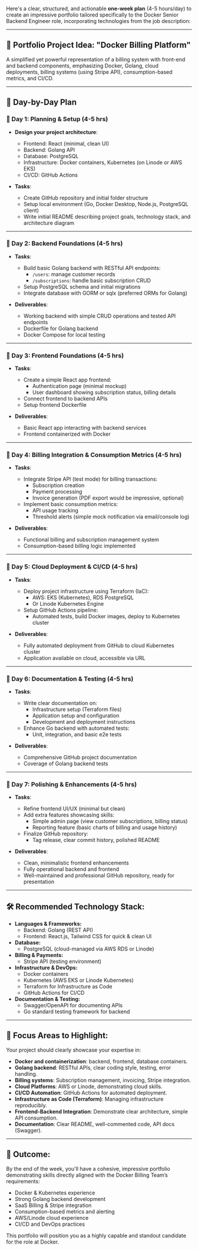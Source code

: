 Here's a clear, structured, and actionable **one-week plan** (4-5 hours/day) to create an impressive portfolio tailored specifically to the Docker Senior Backend Engineer role, incorporating technologies from the job description:

---

## 🚀 **Portfolio Project Idea: "Docker Billing Platform"**

A simplified yet powerful representation of a billing system with front-end and backend components, emphasizing Docker, Golang, cloud deployments, billing systems (using Stripe API), consumption-based metrics, and CI/CD.

---

## 📅 **Day-by-Day Plan**

### 📌 Day 1: **Planning & Setup (4-5 hrs)**
- **Design your project architecture**:
  - Frontend: React (minimal, clean UI)
  - Backend: Golang API
  - Database: PostgreSQL
  - Infrastructure: Docker containers, Kubernetes (on Linode or AWS EKS)
  - CI/CD: GitHub Actions

- **Tasks**:
  - Create GitHub repository and initial folder structure
  - Setup local environment (Go, Docker Desktop, Node.js, PostgreSQL client)
  - Write initial README describing project goals, technology stack, and architecture diagram

---

### 📌 Day 2: **Backend Foundations (4-5 hrs)**
- **Tasks**:
  - Build basic Golang backend with RESTful API endpoints:
    - `/users`: manage customer records
    - `/subscriptions`: handle basic subscription CRUD
  - Setup PostgreSQL schema and initial migrations
  - Integrate database with GORM or sqlx (preferred ORMs for Golang)

- **Deliverables**:
  - Working backend with simple CRUD operations and tested API endpoints
  - Dockerfile for Golang backend
  - Docker Compose for local testing

---

### 📌 Day 3: **Frontend Foundations (4-5 hrs)**
- **Tasks**:
  - Create a simple React app frontend:
    - Authentication page (minimal mockup)
    - User dashboard showing subscription status, billing details
  - Connect frontend to backend APIs
  - Setup frontend Dockerfile

- **Deliverables**:
  - Basic React app interacting with backend services
  - Frontend containerized with Docker

---

### 📌 Day 4: **Billing Integration & Consumption Metrics (4-5 hrs)**
- **Tasks**:
  - Integrate Stripe API (test mode) for billing transactions:
    - Subscription creation
    - Payment processing
    - Invoice generation (PDF export would be impressive, optional)
  - Implement basic consumption metrics:
    - API usage tracking
    - Threshold alerts (simple mock notification via email/console log)

- **Deliverables**:
  - Functional billing and subscription management system
  - Consumption-based billing logic implemented

---

### 📌 Day 5: **Cloud Deployment & CI/CD (4-5 hrs)**
- **Tasks**:
  - Deploy project infrastructure using Terraform (IaC):
    - AWS: EKS (Kubernetes), RDS PostgreSQL
    - Or Linode Kubernetes Engine
  - Setup GitHub Actions pipeline:
    - Automated tests, build Docker images, deploy to Kubernetes cluster

- **Deliverables**:
  - Fully automated deployment from GitHub to cloud Kubernetes cluster
  - Application available on cloud, accessible via URL

---

### 📌 Day 6: **Documentation & Testing (4-5 hrs)**
- **Tasks**:
  - Write clear documentation on:
    - Infrastructure setup (Terraform files)
    - Application setup and configuration
    - Development and deployment instructions
  - Enhance Go backend with automated tests:
    - Unit, integration, and basic e2e tests

- **Deliverables**:
  - Comprehensive GitHub project documentation
  - Coverage of Golang backend tests

---

### 📌 Day 7: **Polishing & Enhancements (4-5 hrs)**
- **Tasks**:
  - Refine frontend UI/UX (minimal but clean)
  - Add extra features showcasing skills:
    - Simple admin page (view customer subscriptions, billing status)
    - Reporting feature (basic charts of billing and usage history)
  - Finalize GitHub repository:
    - Tag release, clear commit history, polished README

- **Deliverables**:
  - Clean, minimalistic frontend enhancements
  - Fully operational backend and frontend
  - Well-maintained and professional GitHub repository, ready for presentation

---

## 🛠️ **Recommended Technology Stack:**

- **Languages & Frameworks:**
  - Backend: Golang (REST API)
  - Frontend: React.js, Tailwind CSS for quick & clean UI
- **Database:**
  - PostgreSQL (cloud-managed via AWS RDS or Linode)
- **Billing & Payments:**
  - Stripe API (testing environment)
- **Infrastructure & DevOps:**
  - Docker containers
  - Kubernetes (AWS EKS or Linode Kubernetes)
  - Terraform for Infrastructure as Code
  - GitHub Actions for CI/CD
- **Documentation & Testing:**
  - Swagger/OpenAPI for documenting APIs
  - Go standard testing framework for backend

---

## 🎯 **Focus Areas to Highlight:**

Your project should clearly showcase your expertise in:

- **Docker and containerization**: backend, frontend, database containers.
- **Golang backend**: RESTful APIs, clear coding style, testing, error handling.
- **Billing systems**: Subscription management, invoicing, Stripe integration.
- **Cloud Platforms**: AWS or Linode, demonstrating cloud skills.
- **CI/CD Automation**: GitHub Actions for automated deployment.
- **Infrastructure as Code (Terraform)**: Managing infrastructure reproducibly.
- **Frontend-Backend Integration**: Demonstrate clear architecture, simple API consumption.
- **Documentation**: Clear README, well-commented code, API docs (Swagger).

---

## 📌 **Outcome:**

By the end of the week, you'll have a cohesive, impressive portfolio demonstrating skills directly aligned with the Docker Billing Team’s requirements:

- Docker & Kubernetes experience
- Strong Golang backend development
- SaaS Billing & Stripe integration
- Consumption-based metrics and alerting
- AWS/Linode cloud experience
- CI/CD and DevOps practices

This portfolio will position you as a highly capable and standout candidate for the role at Docker.